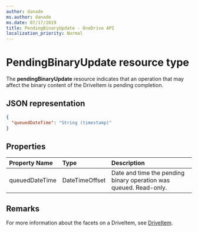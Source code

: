 ```yaml
---
author: danade
ms.author: danade
ms.date: 07/17/2019
title: PendingBinaryUpdate - OneDrive API
localization_priority: Normal
---
```

# PendingBinaryUpdate resource type

The **pendingBinaryUpdate** resource indicates that an operation that may affect the binary content of the DriveItem is pending completion.

## JSON representation

<!-- { "blockType": "resource", "@odata.type": "microsoft.graph.pendingBinaryUpdate" } -->
```json
{
  "queuedDateTime": "String (timestamp)"
}
```

## Properties

| Property Name  | Type           | Description                                                       |
|:---------------|:---------------|:------------------------------------------------------------------|
| queuedDateTime | DateTimeOffset | Date and time the pending binary operation was queued. Read-only. |

## Remarks 

For more information about the facets on a DriveItem, see [DriveItem](driveitem.md).

<!-- {
  "type": "#page.annotation",
  "description": "The pendingBinaryUpdate resource indicates that an operation that may affect the binary content of the DriveItem is pending completion.",
  "keywords": "pendingoperation, operation, pendingbinaryupdate",
  "section": "documentation",
  "tocPath": "Facets/PendingBinaryUpdate"
} -->
